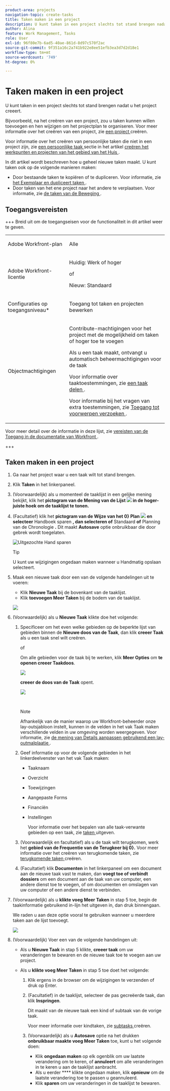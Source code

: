 ```yaml
---
product-area: projects
navigation-topic: create-tasks
title: Taken maken in een project
description: U kunt taken in een project slechts tot stand brengen nadat u het project creeerde.
author: Alina
feature: Work Management, Tasks
role: User
exl-id: 96f80e7b-6ad5-40ae-861d-8d97c570f2ac
source-git-commit: 9f351a16c2a741b922e8ee51efb3ea3d7d2d18e1
workflow-type: tm+mt
source-wordcount: '749'
ht-degree: 0%

---
```


# Taken maken in een project

<!-- Audited: 1/2024 -->

U kunt taken in een project slechts tot stand brengen nadat u het project creeert.

Bijvoorbeeld, na het creëren van een project, zou u taken kunnen willen toevoegen en hen wijzigen om het projectplan te organiseren. Voor meer informatie over het creëren van een project, zie [ een project ](../../../manage-work/projects/create-projects/create-project.md) creëren.

Voor informatie over het creëren van persoonlijke taken die niet in een project zijn, zie [ een persoonlijke taak ](../../../workfront-basics/using-home/using-the-home-area/create-work-items-in-home.md#create-a-personal-task) sectie in het artikel [ creëren het werkpunten en projecten van het gebied van het Huis ](../../../workfront-basics/using-home/using-the-home-area/create-work-items-in-home.md).

In dit artikel wordt beschreven hoe u geheel nieuwe taken maakt. U kunt taken ook op de volgende manieren maken:

* Door bestaande taken te kopiëren of te dupliceren. Voor informatie, zie [ het Exemplaar en dupliceert taken ](../../../manage-work/tasks/manage-tasks/copy-and-duplicate-tasks.md).
* Door taken van het ene project naar het andere te verplaatsen. Voor informatie, zie [ de taken van de Beweging ](../../../manage-work/tasks/manage-tasks/move-tasks.md).

## Toegangsvereisten

+++ Breid uit om de toegangseisen voor de functionaliteit in dit artikel weer te geven.

<table style="table-layout:auto"> 
 <col> 
 <col> 
 <tbody> 
  <tr> 
   <td role="rowheader">Adobe Workfront-plan</td> 
   <td> <p>Alle</p> </td> 
  </tr> 
  <tr> 
   <td role="rowheader"> <p role="rowheader">Adobe Workfront-licentie</p> </td> 
   <td><p>Huidig: Werk of hoger</p> 
   of
   <p>Nieuw: Standaard</p> </td> 
  </tr> 
  <tr> 
   <td role="rowheader">Configuraties op toegangsniveau*</td> 
   <td> <p>Toegang tot taken en projecten bewerken</p></td> 
  </tr> 
  <tr> 
   <td role="rowheader">Objectmachtigingen</td> 
   <td> <p>Contribute-machtigingen voor het project met de mogelijkheid om taken of hoger toe te voegen</p> <p>Als u een taak maakt, ontvangt u automatisch beheermachtigingen voor de taak</p> <p> Voor informatie over taaktoestemmingen, zie <a href="../../../workfront-basics/grant-and-request-access-to-objects/share-a-task.md" class="MCXref xref"> een taak delen </a>. </p> <p>Voor informatie bij het vragen van extra toestemmingen, zie <a href="../../../workfront-basics/grant-and-request-access-to-objects/request-access.md" class="MCXref xref"> Toegang tot voorwerpen verzoeken </a>.</p> </td> 
  </tr> 
 </tbody> 
</table>

Voor meer detail over de informatie in deze lijst, zie [ vereisten van de Toegang in de documentatie van Workfront ](/help/quicksilver/administration-and-setup/add-users/access-levels-and-object-permissions/access-level-requirements-in-documentation.md).

+++

## Taken maken in een project

1. Ga naar het project waar u een taak wilt tot stand brengen.
1. Klik **Taken** in het linkerpaneel.
1. (Voorwaardelijk) als u momenteel de taaklijst in een gelijke mening bekijkt, klik het **pictogram van de Mening van de Lijst ![](assets/list-view-in-agile-view-for-tasks.png) in de hoger-juiste hoek om de taaklijst te tonen.**
1. (Facultatief) klik het **pictogram van de Wijze van het 0} Plan ![](assets/nwe-plan-mode-icon-task-list.png) en selecteer** Handboek sparen **, dan selecteren of** Standaard **of** Planning van de Chronologie **.** Dit maakt **Autosave** optie onbruikbaar die door gebrek wordt toegelaten.

   ![ Uitgezochte Hand sparen ](assets/manual-save-option.png)

   >[!TIP]
   >
   >U kunt uw wijzigingen ongedaan maken wanneer u Handmatig opslaan selecteert.

1. Maak een nieuwe taak door een van de volgende handelingen uit te voeren:

   * Klik **Nieuwe Taak** bij de bovenkant van de taaklijst.
   * Klik **toevoegen Meer Taken** bij de bodem van de taaklijst.

   ![](assets/qs-new-task-or-add-task-buttons-in-list-highlighted-350x242.png)

1. (Voorwaardelijk) als u **Nieuwe Taak** klikte doe het volgende:

   1. Specificeer om het even welke gebieden op de beperkte lijst van gebieden binnen de **Nieuwe doos van de Taak**, dan klik **creeer Taak** als u een taak snel wilt creëren.

      of

      Om alle gebieden voor de taak bij te werken, klik **Meer Opties** om **te openen creeer Taakdoos**.

      ![](assets/nwe-create-task-small-screen-350x272.png)

      **creeer de doos van de Taak** opent.

      ![](assets/create-task-larger-box-nwe-350x244.png)

       

      >[!NOTE]
      >
      >Afhankelijk van de manier waarop uw Workfront-beheerder onze lay-outsjabloon instelt, kunnen in de velden in het vak Taak maken verschillende velden in uw omgeving worden weergegeven. Voor informatie, zie [ de mening van Details aanpassen gebruikend een lay-outmalplaatje ](../../../administration-and-setup/customize-workfront/use-layout-templates/customize-details-view-layout-template.md).

   1. Geef informatie op voor de volgende gebieden in het linkerdeelvenster van het vak Taak maken:

      * Taaknaam
      * Overzicht
      * Toewijzingen
      * Aangepaste Forms
      * Financiën
      * Instellingen

        Voor informatie over het bepalen van alle taak-verwante gebieden op een taak, zie [ taken ](../../../manage-work/tasks/manage-tasks/edit-tasks.md) uitgeven.

   1. (Voorwaardelijk en facultatief) als u de taak wilt terugkomen, werk het **gebied van de Frequentie van de Terugkeer bij 0}.** Voor meer informatie over het creëren van terugkomende taken, zie [ terugkomende taken ](../../../manage-work/tasks/create-tasks/create-recurring-tasks.md) creëren.
   1. (Facultatief) klik **Documenten** in het linkerpaneel om een document aan de nieuwe taak vast te maken, dan **voegt toe of verbindt dossiers** om een document aan de taak van uw computer, een andere dienst toe te voegen, of om documenten en omslagen van uw computer of een andere dienst te verbinden.

1. (Voorwaardelijk) als u **klikte voeg Meer Taken** in stap 5 toe, begin de taakinformatie gebruikend in-lijn het uitgeven in, dan druk binnengaan.

   <!--
   <p data-mc-conditions="QuicksilverOrClassic.Draft mode">(NOTE: ensure this stays accurate)</p>
   -->

   We raden u aan deze optie vooral te gebruiken wanneer u meerdere taken aan de lijst toevoegt.

   ![](assets/add-more-tasks-inline.png)

1. (Voorwaardelijk) Voer een van de volgende handelingen uit:

   * Als u **Nieuwe Taak** in stap 5 klikte, **creeer taak** om uw veranderingen te bewaren en de nieuwe taak toe te voegen aan uw project.

     <!--   
     <p data-mc-conditions="QuicksilverOrClassic.Draft mode">(NOTE: is this step still right?)</p>   
     -->

   * Als u **klikte voeg Meer Taken** in stap 5 toe doet het volgende:

     <!--   
     <p data-mc-conditions="QuicksilverOrClassic.Draft mode">(NOTE: is this step still right?) </p>   
     -->

      1. Klik ergens in de browser om de wijzigingen te verzenden of druk op Enter.
      1. (Facultatief) in de taaklijst, selecteer de pas gecreëerde taak, dan klik **Inspringen**.

         Dit maakt van de nieuwe taak een kind of subtaak van de vorige taak.

         Voor meer informatie over kindtaken, zie [ subtasks ](/help/quicksilver/manage-work/tasks/create-tasks/create-subtasks.md) creëren.

      1. (Voorwaardelijk) als u **Autosave** optie na het drukken **onbruikbaar maakte voeg Meer Taken** toe, kunt u het volgende doen:

         * Klik **ongedaan maken** op elk ogenblik om uw laatste verandering om te keren, of **annuleert** om alle veranderingen in te keren u aan de taaklijst aanbracht.
         * Als u eerder **** klikte ongedaan maken, klik **opnieuw** om de laatste verandering toe te passen u geannuleerd.
         * Klik **sparen** om uw veranderingen in de taaklijst te bewaren.
